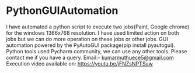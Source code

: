 # PythonGUIAutomation
 I have automated a python script to execute two jobs(Paint, Google chrome) for the windows 1366x768 resolution. I have used limited action on both jobs but we can do more operation on these jobs or other jobs. GUI automation powered by the PyAutoGUI package(pip install pyautogui). Python tools used Pycharm community, we can use any other tools. Please contact me if you have a query.  Email:- kumarmuthuece5@gmail.com
Execution video available on: https://youtu.be/jFNZsNPTSuw